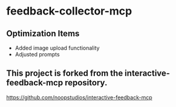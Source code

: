 # feedback-collector-mcp

## Optimization Items
- Added image upload functionality
- Adjusted prompts

## This project is forked from the interactive-feedback-mcp repository.
https://github.com/noopstudios/interactive-feedback-mcp
